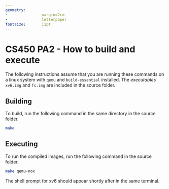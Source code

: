 ```yaml
---
geometry:
-               margin=2cm
-               letterpaper
fontsize:       11pt
...
```


# CS450 PA2 - How to build and execute

The following instructions assume that you are running these commands on a linux system with `qemu` and `build-essential` installed.
The *executables* `xv6.img` and `fs.img` are included in the source folder.

## Building

To build, run the following command in the same directory in the source folder.

``` sh
make
```

## Executing

To run the compiled images, run the following command in the source folder.

``` sh
make qemu-nox
```

The shell prompt for xv6 should appear shortly after in the same terminal.